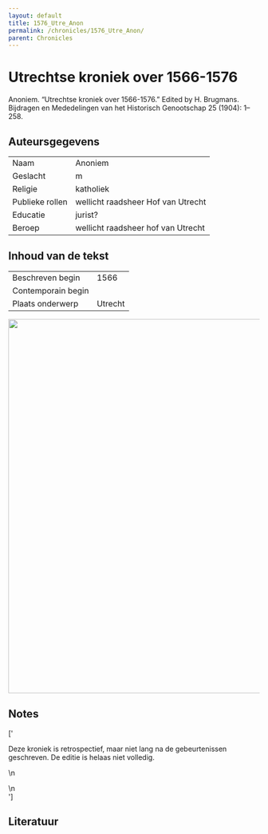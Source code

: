 ```yaml
---
layout: default
title: 1576_Utre_Anon
permalink: /chronicles/1576_Utre_Anon/
parent: Chronicles
--- 
```



# Utrechtse kroniek over 1566-1576 

Anoniem. “Utrechtse kroniek over 1566-1576.” Edited by H. Brugmans. Bijdragen en Mededelingen van het Historisch Genootschap 25 (1904): 1–258. 

## Auteursgegevens 

| | | 
| --------------- | --------------- | 
| Naam |  Anoniem | 
| Geslacht | m | 
| Religie | katholiek | 
| Publieke rollen | wellicht raadsheer Hof van Utrecht | 
| Educatie | jurist? | 
| Beroep | wellicht raadsheer hof van Utrecht | 

## Inhoud van de tekst 

| | | 
| --------------- | --------------- | 
| Beschreven begin | 1566 | 
| Contemporain begin |   | 
| Plaats onderwerp | Utrecht | 

[<img src="..\..\barplots_chronicles\1576_Utre_Anon.jpg" width="750"/>](..\..\barplots_chronicles\1576_Utre_Anon.jpg) 

## Notes 

['<div data-schema-version="8"><p>Deze kroniek is retrospectief, maar niet lang na de gebeurtenissen geschreven. De editie is helaas niet volledig.</p>\n<p></p>\n</div>'] 

## Literatuur 

